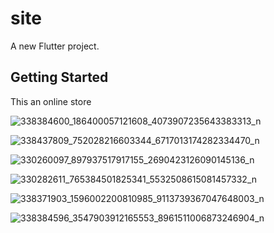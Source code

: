 # site

A new Flutter project.

## Getting Started

This an online store 

![338384600_186400057121608_4073907235643383313_n](https://user-images.githubusercontent.com/119814391/232327833-f0460cd8-5ace-47b6-87a3-5fcfe8b7ccfa.jpg)

![338437809_752028216603344_6717013174282334470_n](https://user-images.githubusercontent.com/119814391/232327837-5ac83f99-143e-4702-8c83-c222c1c1de7d.jpg)

![330260097_897937517917155_2690423126090145136_n](https://user-images.githubusercontent.com/119814391/232327840-b98a5c13-c829-4abd-931a-9d86afa9a200.jpg)

![330282611_765384501825341_5532508615081457332_n](https://user-images.githubusercontent.com/119814391/232327847-29033eb1-cb93-4fa1-a158-dd13d872852d.jpg)

![338371903_1596002200810985_9113739367047648003_n](https://user-images.githubusercontent.com/119814391/232327859-251fda6d-a2a4-4038-8f11-8be2b07acaae.jpg)

![338384596_3547903912165553_8961511006873246904_n](https://user-images.githubusercontent.com/119814391/232327864-76ebac33-9146-42ff-85c9-ba1c90ddcee1.jpg)
